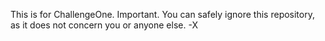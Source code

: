 This is for ChallengeOne. Important.
You can safely ignore this repository, as it does not concern you or anyone else.
-X

